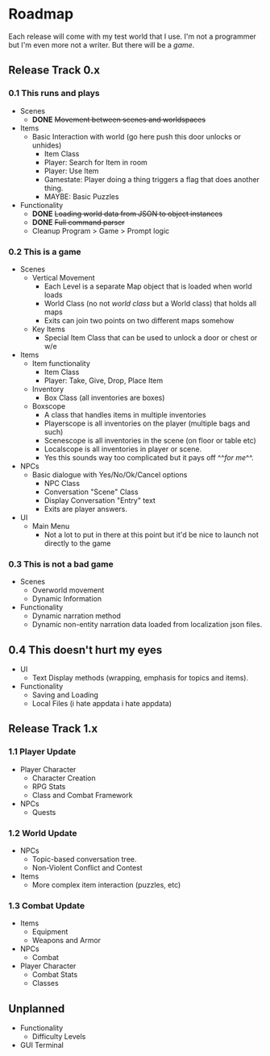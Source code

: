 ﻿# Roadmap
Each release will come with my test world that I use. I'm not a programmer but I'm even more not a writer. But there
will be a *game*.

## Release Track 0.x
### 0.1 This runs and plays
- Scenes
    - **DONE** ~~Movement between scenes and worldspaces~~
- Items
    - Basic Interaction with world (go here push this door unlocks or unhides)
        - Item Class
        - Player: Search for Item in room
        - Player: Use Item
        - Gamestate: Player doing a thing triggers a flag that does another thing.
        - MAYBE: Basic Puzzles
- Functionality
    - **DONE** ~~Loading world data from JSON to object instances~~
    - **DONE** ~~Full command parser~~
    - Cleanup Program > Game > Prompt logic

### 0.2 This is a game
- Scenes
    - Vertical Movement
        - Each Level is a separate Map object that is loaded when world loads
        - World Class (no not *world class* but a World class) that holds all maps
        - Exits can join two points on two different maps somehow
    - Key Items
        - Special Item Class that can be used to unlock a door or chest or w/e
- Items
    - Item functionality
        - Item Class
        - Player: Take, Give, Drop, Place Item
    - Inventory
        - Box Class (all inventories are boxes)
    - Boxscope
        - A class that handles items in multiple inventories
        - Playerscope is all inventories on the player (multiple bags and such)
        - Scenescope is all inventories in the scene (on floor or table etc)
        - Localscope is all inventories in player or scene.
        - Yes this sounds way too complicated but it pays off ^^*for me*^^.
- NPCs
    - Basic dialogue with Yes/No/Ok/Cancel options
        - NPC Class
        - Conversation "Scene" Class
        - Display Conversation "Entry" text
        - Exits are player answers. 
- UI
    - Main Menu
        - Not a lot to put in there at this point but it'd be nice to launch not directly to the game

### 0.3 This is not a bad game
- Scenes
    - Overworld movement
    - Dynamic Information
- Functionality
    - Dynamic narration method
    - Dynamic non-entity narration data loaded from localization json files.

## 0.4 This doesn't hurt my eyes
- UI
    - Text Display methods (wrapping, emphasis for topics and items).
- Functionality
    - Saving and Loading
    - Local Files (i hate appdata i hate appdata)

## Release Track 1.x
### 1.1 Player Update
- Player Character
    - Character Creation
    - RPG Stats
    - Class and Combat Framework
- NPCs
    - Quests

### 1.2 World Update
- NPCs
    - Topic-based conversation tree. 
    - Non-Violent Conflict and Contest
- Items
    - More complex item interaction (puzzles, etc)

### 1.3 Combat Update
- Items
    - Equipment
    - Weapons and Armor
- NPCs
    - Combat
- Player Character
    - Combat Stats
    - Classes


## Unplanned
- Functionality
    - Difficulty Levels
- GUI Terminal
